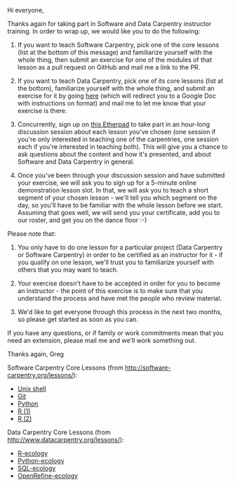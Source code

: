 Hi everyone,

Thanks again for taking part in Software and Data Carpentry instructor training.  In order to wrap up, we would like you to do the following:

1. If you want to teach Software Carpentry, pick one of the core
   lessons (list at the bottom of this message) and familiarize
   yourself with the whole thing, then submit an exercise for one of
   the modules of that lesson as a pull request on GitHub and mail me
   a link to the PR.

2. If you want to teach Data Carpentry, pick one of its core lessons
   (list at the bottom), familiarize yourself with the whole thing,
   and submit an exercise for it by going [here][dc-exercises] (which
   will redirect you to a Google Doc with instructions on format) and
   mail me to let me know that your exercise is there.

3. Concurrently, sign up on [this Etherpad][etherpad] to take part in
   an hour-long discussion session about each lesson you've chosen
   (one session if you're only interested in teaching one of the
   carpentries, one session each if you're interested in teaching
   both).  This will give you a chance to ask questions about the
   content and how it's presented, and about Software and Data
   Carpentry in general.

4. Once you've been through your discussion session and have submitted
   your exercise, we will ask you to sign up for a 5-minute online
   demonstration lesson slot.  In that, we will ask you to teach a
   short segment of your chosen lesson - we'll tell you which segment
   on the day, so you'll have to be familiar with the whole lesson
   before we start.  Assuming that goes well, we will send you your
   certificate, add you to our roster, and get you on the dance floor
   :-)

Please note that:

1. You only have to do one lesson for a particular project (Data
   Carpentry or Software Carpentry) in order to be certified as an
   instructor for it - if you qualify on one lesson, we'll trust you
   to familiarize yourself with others that you may want to teach.

2. Your exercise doesn't have to be accepted in order for you to
   become an instructor - the point of this exercise is to make sure
   that you understand the process and have met the people who review
   material.

3. We'd like to get everyone through this process in the next two
   months, so please get started as soon as you can.

If you have any questions, or if family or work commitments mean that
you need an extension, please mail me and we'll work something out.

Thanks again,
Greg

Software Carpentry Core Lessons (from http://software-carpentry.org/lessons/):

- [Unix shell](https://github.com/swcarpentry/shell-novice)
- [Git](https://github.com/swcarpentry/git-novice)
- [Python](https://github.com/swcarpentry/python-novice-inflammation)
- [R (1)](https://github.com/swcarpentry/r-novice-inflammation)
- [R (2)](https://github.com/swcarpentry/r-novice-gapminder)

Data Carpentry Core Lessons (from http://www.datacarpentry.org/lessons/):

- [R-ecology](https://github.com/datacarpentry/R-ecology/ )
- [Python-ecology](https://github.com/datacarpentry/python-ecology/ )
- [SQL-ecology](https://github.com/datacarpentry/sql-ecology/ )
- [OpenRefine-ecology](https://github.com/datacarpentry/OpenRefine-ecology/ )

[dc-exercises]: http://www.datacarpentry.org/instructor-checkout-exercises/
[etherpad]: http://pad.software-carpentry.org/lesson-discussion-2016